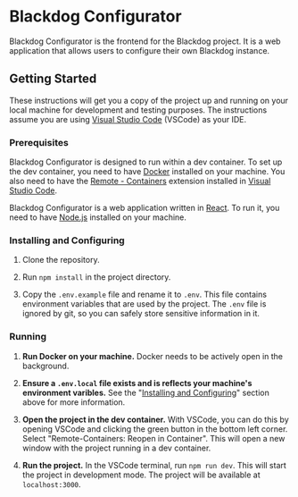 # Blackdog Configurator

Blackdog Configurator is the frontend for the Blackdog project. It is a web application that allows users to configure their own Blackdog instance.

## Getting Started

These instructions will get you a copy of the project up and running on your local machine for development and testing purposes. The instructions assume you are using [Visual Studio Code](https://code.visualstudio.com/) (VSCode) as your IDE.

### Prerequisites

Blackdog Configurator is designed to run within a dev container. To set up the dev container, you need to have [Docker](https://www.docker.com/) installed on your machine. You also need to have the [Remote - Containers](https://marketplace.visualstudio.com/items?itemName=ms-vscode-remote.remote-containers) extension installed in [Visual Studio Code](https://code.visualstudio.com/).

Blackdog Configurator is a web application written in [React](https://reactjs.org/). To run it, you need to have [Node.js](https://nodejs.org/en/) installed on your machine.

### Installing and Configuring

1. Clone the repository.

2. Run `npm install` in the project directory.

3. Copy the `.env.example` file and rename it to `.env`. This file contains environment variables that are used by the project. The `.env` file is ignored by git, so you can safely store sensitive information in it.

### Running

1. **Run Docker on your machine.** Docker needs to be actively open in the background.

2. **Ensure a `.env.local` file exists and is reflects your machine's environment varibles.** See the "[Installing and Configuring](#installing-and-configuring)" section above for more information.

3. **Open the project in the dev container.** With VSCode, you can do this by opening VSCode and clicking the green button in the bottom left corner. Select "Remote-Containers: Reopen in Container". This will open a new window with the project running in a dev container.

4. **Run the project.** In the VSCode terminal, run `npm run dev`. This will start the project in development mode. The project will be available at `localhost:3000`.
